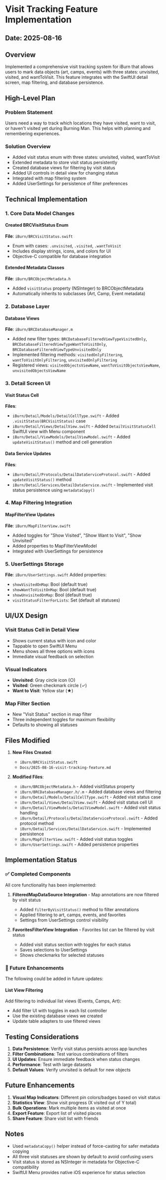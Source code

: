 # Visit Tracking Feature Implementation

## Date: 2025-08-16

## Overview
Implemented a comprehensive visit tracking system for iBurn that allows users to mark data objects (art, camps, events) with three states: unvisited, visited, and wantToVisit. This feature integrates with the SwiftUI detail screen, map filtering, and database persistence.

## High-Level Plan

### Problem Statement
Users need a way to track which locations they have visited, want to visit, or haven't visited yet during Burning Man. This helps with planning and remembering experiences.

### Solution Overview
- Added visit status enum with three states: unvisited, visited, wantToVisit
- Extended metadata to store visit status persistently
- Created database views for filtering by visit status
- Added UI controls in detail view for changing status
- Integrated with map filtering system
- Added UserSettings for persistence of filter preferences

## Technical Implementation

### 1. Core Data Model Changes

#### Created BRCVisitStatus Enum
**File**: `iBurn/BRCVisitStatus.swift`
- Enum with cases: `.unvisited`, `.visited`, `.wantToVisit`
- Includes display strings, icons, and colors for UI
- Objective-C compatible for database integration

#### Extended Metadata Classes
**File**: `iBurn/BRCObjectMetadata.h`
- Added `visitStatus` property (NSInteger) to BRCObjectMetadata
- Automatically inherits to subclasses (Art, Camp, Event metadata)

### 2. Database Layer

#### Database Views
**File**: `iBurn/BRCDatabaseManager.m`
- Added new filter types: `BRCDatabaseFilteredViewTypeVisitedOnly`, `BRCDatabaseFilteredViewTypeWantToVisitOnly`, `BRCDatabaseFilteredViewTypeUnvisitedOnly`
- Implemented filtering methods: `visitedOnlyFiltering`, `wantToVisitOnlyFiltering`, `unvisitedOnlyFiltering`
- Registered views: `visitedObjectsViewName`, `wantToVisitObjectsViewName`, `unvisitedObjectsViewName`

### 3. Detail Screen UI

#### Visit Status Cell
**Files**: 
- `iBurn/Detail/Models/DetailCellType.swift` - Added `.visitStatus(BRCVisitStatus)` case
- `iBurn/Detail/Views/DetailView.swift` - Added `DetailVisitStatusCell` SwiftUI view with Menu component
- `iBurn/Detail/ViewModels/DetailViewModel.swift` - Added `updateVisitStatus()` method and cell generation

#### Data Service Updates
**Files**:
- `iBurn/Detail/Protocols/DetailDataServiceProtocol.swift` - Added `updateVisitStatus()` method
- `iBurn/Detail/Services/DetailDataService.swift` - Implemented visit status persistence using `metadataCopy()`

### 4. Map Filtering Integration

#### MapFilterView Updates
**File**: `iBurn/MapFilterView.swift`
- Added toggles for "Show Visited", "Show Want to Visit", "Show Unvisited"
- Added properties to MapFilterViewModel
- Integrated with UserSettings for persistence

### 5. UserSettings Storage

**File**: `iBurn/UserSettings.swift`
Added properties:
- `showVisitedOnMap`: Bool (default true)
- `showWantToVisitOnMap`: Bool (default true)  
- `showUnvisitedOnMap`: Bool (default true)
- `visitStatusFilterForLists`: Set<BRCVisitStatus> (default all statuses)

## UI/UX Design

### Visit Status Cell in Detail View
- Shows current status with icon and color
- Tappable to open SwiftUI Menu
- Menu shows all three options with icons
- Immediate visual feedback on selection

### Visual Indicators
- **Unvisited**: Gray circle icon (○)
- **Visited**: Green checkmark circle (✓)
- **Want to Visit**: Yellow star (★)

### Map Filter Section
- New "Visit Status" section in map filter
- Three independent toggles for maximum flexibility
- Defaults to showing all statuses

## Files Modified

1. **New Files Created**:
   - `iBurn/BRCVisitStatus.swift`
   - `Docs/2025-08-16-visit-tracking-feature.md`

2. **Modified Files**:
   - `iBurn/BRCObjectMetadata.h` - Added visitStatus property
   - `iBurn/BRCDatabaseManager.h/.m` - Added database views and filtering
   - `iBurn/Detail/Models/DetailCellType.swift` - Added visit status case
   - `iBurn/Detail/Views/DetailView.swift` - Added visit status cell UI
   - `iBurn/Detail/ViewModels/DetailViewModel.swift` - Added visit status handling
   - `iBurn/Detail/Protocols/DetailDataServiceProtocol.swift` - Added protocol method
   - `iBurn/Detail/Services/DetailDataService.swift` - Implemented persistence
   - `iBurn/MapFilterView.swift` - Added visit status toggles
   - `iBurn/UserSettings.swift` - Added persistence properties

## Implementation Status

### ✅ Completed Components

All core functionality has been implemented:

1. **FilteredMapDataSource Integration** - Map annotations are now filtered by visit status
   - Added `filterByVisitStatus()` method to filter annotations
   - Applied filtering to art, camps, events, and favorites
   - Settings from UserSettings control visibility

2. **FavoritesFilterView Integration** - Favorites list can be filtered by visit status
   - Added visit status section with toggles for each status
   - Saves selections to UserSettings
   - Shows checkmarks for selected statuses

### 🔄 Future Enhancements

The following could be added in future updates:

#### List View Filtering
Add filtering to individual list views (Events, Camps, Art):
- Add filter UI with toggles in each list controller
- Use the existing database views we created
- Update table adapters to use filtered views

## Testing Considerations

1. **Data Persistence**: Verify visit status persists across app launches
2. **Filter Combinations**: Test various combinations of filters
3. **UI Updates**: Ensure immediate feedback when status changes
4. **Performance**: Test with large datasets
5. **Default Values**: Verify unvisited is default for new objects

## Future Enhancements

1. **Visual Map Indicators**: Different pin colors/badges based on visit status
2. **Statistics View**: Show visit progress (X visited out of Y total)
3. **Bulk Operations**: Mark multiple items as visited at once
4. **Export Feature**: Export list of visited places
5. **Share Feature**: Share visit list with friends

## Notes

- Used `metadataCopy()` helper instead of force-casting for safer metadata copying
- All three visit statuses are shown by default to avoid confusing users
- Visit status is stored as NSInteger in metadata for Objective-C compatibility
- SwiftUI Menu provides native iOS experience for status selection